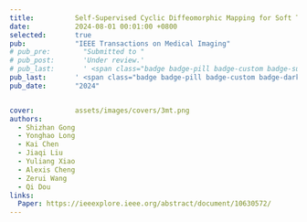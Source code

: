 ```yaml
---
title:          Self-Supervised Cyclic Diffeomorphic Mapping for Soft Tissue Deformation Recovery in Robotic Surgery Scenes
date:           2024-08-01 00:01:00 +0800
selected:       true
pub:            "IEEE Transactions on Medical Imaging"
# pub_pre:        "Submitted to "
# pub_post:       'Under review.'
# pub_last:       ' <span class="badge badge-pill badge-custom badge-success">Spotlight</span>'
pub_last:       ' <span class="badge badge-pill badge-custom badge-dark">Journal</span>'
pub_date:       "2024"


cover:          assets/images/covers/3mt.png
authors:
  - Shizhan Gong 
  - Yonghao Long
  - Kai Chen
  - Jiaqi Liu
  - Yuliang Xiao
  - Alexis Cheng
  - Zerui Wang
  - Qi Dou
links:
  Paper: https://ieeexplore.ieee.org/abstract/document/10630572/
---
```

